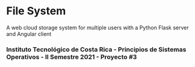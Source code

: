 # File System
A web cloud storage system for multiple users with a Python Flask server and Angular client

### Instituto Tecnológico de Costa Rica - Principios de Sistemas Operativos - II Semestre 2021 - Proyecto #3

